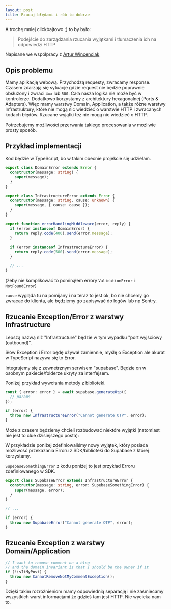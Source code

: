 ```yaml
---
layout: post
title: Rzucaj błędami i rób to dobrze
---
```


A trochę mniej clickbajtowo ;) to by było:

> Podejście do zarządzania rzucania wyjątkami i tłumaczenia ich na odpowiedzi HTTP

Napisane we współpracy z [Artur Wincenciak](https://teo-vincent.blog/)

## Opis problemu

Mamy aplikację webową. Przychodzą requesty, zwracamy response. Czasem zdarzają się sytuacje gdzie request nie będzie poprawnie obsłużony i zwraci `4xx` lub `500`.
Cała nasza logika nie może być w kontrolerze. Dodatkowo korzystamy z architektury hexagonalnej (Ports & Adapters). Więc mamy warstwy Domain, Application, a także różne warstwy Infrastruktury, które nie mogą nic wiedzieć o warstwie HTTP i zwracanych kodach błędów. Rzucane wyjątki też nie mogą nic wiedzieć o HTTP.

Potrzebujemy możliwości przerwania takiego procesowania w możliwie prosty sposób.

## Przykład implementacji

Kod będzie w TypeScript, bo w takim obecnie projekcie się udzielam.

```typescript
export class DomainError extends Error {
  constructor(message: string) {
    super(message);
  }
}

export class InfrastructureError extends Error {
  constructor(message: string, cause: unknown) {
    super(message, { cause: cause });
  }
}
```

```typescript
export function errorHandlingMiddleware(error, reply) {
  if (error instanceof DomainError) {
    return reply.code(400).send(error.message);
  }

  if (error instanceof InfrastructureError) {
    return reply.code(500).send(error.message);
  }

  // ...
}
```

(żeby nie komplikować to pominąłem errory `ValidationError` i `NotFoundError`)

`cause` wygląda tu na pomijany i na teraz to jest ok, bo nie chcemy go zwracać do klienta, ale będziemy go zapisywać do logów lub np Sentry.

## Rzucanie Exception/Error z warstwy Infrastructure

Lepszą nazwą niż "Infrastructure" będzie w tym wypadku "port wyjściowy (outbound)".

Słów Exception i Error będę używał zamiennie, myślę o Exception ale akurat w TypeScript nazywa się to Error.

Integrujemy się z zewnetrznym serwisem "supabase". Będzie on w osobnym pakiecie/folderze ukryty za interfejsem.

Poniżej przykład wywołania metody z biblioteki.

```typescript
const { error: error } = await supabase.generateOtp({
  // params
});

if (error) {
  throw new InfrastructureError("Cannot generate OTP", error);
}
```

Może z czasem będziemy chcieli rozbudować niektóre wyjątki (natomiast nie jest to clue dzisiejszego posta):

W przykładzie poniżej zdefiniowaliśmy nowy wyjątek, który posiada możliwość przekazania Erroru z SDK/biblioteki do Supabase z której korzystamy.

`SupebaseSomethingError` z kodu poniżej to jest przykład Erroru zdefiniowanego w SDK.

```typescript
export class SupabaseError extends InfrastructureError {
  constructor(message: string, error: SupebaseSomethingError) {
    super(message, error);
  }
}

// ...

if (error) {
  throw new SupabaseError("Cannot generate OTP", error);
}
```

## Rzucanie Exception z warstwy Domain/Application

```typescript
// I want to remove comment on a blog
// and the domain invariant is that I should be the owner if it
if (!isItMyPost) {
  throw new CannotRemoveNotMyCommentException();
}
```

Dzięki takim rozróżnieniom mamy odpowiednią separację i nie zaśmiecamy wszystkich warst informacjami że gdzieś tam jest HTTP. Nie wycieka nam to.
